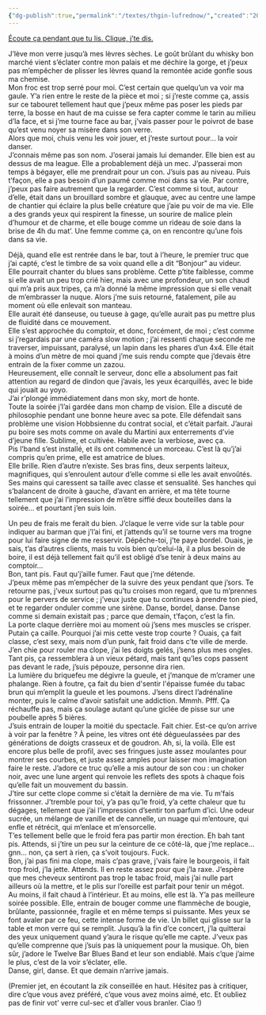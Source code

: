 ```yaml
---
{"dg-publish":true,"permalink":"/textes/thgin-lufrednow/","created":"2024-04-08T12:06:16.408+02:00","updated":"2024-04-08T16:57:21.210+02:00"}
---
```



[Écoute ça pendant que tu lis. Clique, j’te dis.](https://l.facebook.com/l.php?u=https%3A%2F%2Fwww.youtube.com%2Fwatch%3Fv%3Dx1dBWRybOxc%26feature%3Dshare%26fbclid%3DIwAR39Q13ZVA_6JgH-YFbnZ00tt-LGxuPimn7j-j0rTQIuawbz_AY2dFrU9pk&h=AT0In2bzqVhPj10FaCc3feTJz4ypWhmaT3aLn4z3P4L4ltJK513OFJj_6eFbH-KoIpGufezXdRFPjMmwMPqkWAuQw--qZcQhKhtriIdkWRjb2j0wugPXvMUuIhPHTVlFuBVumTWKppSRXB2HBblvdA)  
  
J’lève mon verre jusqu’à mes lèvres sèches. Le goût brûlant du whisky bon marché vient s’éclater contre mon palais et me déchire la gorge, et j’peux pas m’empêcher de plisser les lèvres quand la remontée acide gonfle sous ma chemise.  
Mon froc est trop serré pour moi. C’est certain que quelqu’un va voir ma gaule. Y’a rien entre le reste de la pièce et moi ; si j’reste comme ça, assis sur ce tabouret tellement haut que j’peux même pas poser les pieds par terre, la bosse en haut de ma cuisse se fera capter comme le tarin au milieu d’la face, et si j’me tourne face au bar, j’vais passer pour le poivrot de base qu’est venu noyer sa misère dans son verre.  
Alors que moi, chuis venu les voir jouer, et j’reste surtout pour... la voir danser.  
J’connais même pas son nom. J’oserai jamais lui demander. Elle bien est au dessus de ma league. Elle a probablement déjà un mec. J’passerai mon temps à bégayer, elle me prendrait pour un con. J’suis pas au niveau. Puis t’façon, elle a pas besoin d’un paumé comme moi dans sa vie. Par contre, j’peux pas faire autrement que la regarder. C’est comme si tout, autour d’elle, était dans un brouillard sombre et glauque, avec au centre une lampe de chantier qui éclaire la plus belle créature que j’aie pu voir de ma vie. Elle a des grands yeux qui respirent la finesse, un sourire de malice plein d’humour et de charme, et elle bouge comme un rideau de soie dans la brise de 4h du mat’. Une femme comme ça, on en rencontre qu’une fois dans sa vie.

Déjà, quand elle est rentrée dans le bar, tout à l’heure, le premier truc que j’ai capté, c’est le timbre de sa voix quand elle a dit “Bonjour” au videur.  
Elle pourrait chanter du blues sans problème. Cette p’tite faiblesse, comme si elle avait un peu trop crié hier, mais avec une profondeur, un son chaud qui m’a pris aux tripes, ça m’a donné la même impression que si elle venait de m’embrasser la nuque. Alors j’me suis retourné, fatalement, pile au moment où elle enlevait son manteau.  
Elle aurait été danseuse, ou tueuse à gage, qu’elle aurait pas pu mettre plus de fluidité dans ce mouvement.  
Elle s’est approchée du comptoir, et donc, forcément, de moi ; c’est comme si j’regardais par une caméra slow motion ; j’ai ressenti chaque seconde me traverser, impuissant, paralysé, un lapin dans les phares d’un 4x4. Elle était à moins d’un mètre de moi quand j’me suis rendu compte que j’devais être entrain de la fixer comme un zazou.  
Heureusement, elle connaît le serveur, donc elle a absolument pas fait attention au regard de dindon que j’avais, les yeux écarquillés, avec le bide qui jouait au yoyo.  
J’ai r’plongé immédiatement dans mon sky, mort de honte.  
Toute la soirée j’l’ai gardée dans mon champ de vision. Elle a discuté de philosophie pendant une bonne heure avec sa pote. Elle défendait sans problème une vision Hobbsienne du contrat social, et c’était parfait. J’aurai pu boire ses mots comme on avale du Martini aux enterrements d’vie d’jeune fille. Sublime, et cultivée. Habile avec la verbiose, avec ça.  
Pis l’band s’est installé, et ils ont commencé un morceau. C’est là qu’j’ai compris qu’en prime, elle est amatrice de blues.  
Elle brille. Rien d’autre n’existe. Ses bras fins, deux serpents laiteux, magnifiques, qui s’enroulent autour d’elle comme si elle les avait envoûtés. Ses mains qui caressent sa taille avec classe et sensualité. Ses hanches qui s’balancent de droite à gauche, d’avant en arrière, et ma tête tourne tellement que j’ai l’impression de m’être sifflé deux bouteilles dans la soirée... et pourtant j’en suis loin.  
  
Un peu de frais me ferait du bien. J’claque le verre vide sur la table pour indiquer au barman que j’l’ai fini, et j’attends qu’il se tourne vers ma trogne pour lui faire signe de me resservir. Dépêche-toi, j’te paye bordel. Ouais, je sais, t’as d’autres clients, mais tu vois bien qu’celui-là, il a plus besoin de boire, il est déjà tellement fait qu’il est obligé d’se tenir à deux mains au comptoir...  
Bon, tant pis. Faut qu’j’aille fumer. Faut que j’me détende.  
J’peux même pas m’empêcher de la suivre des yeux pendant que j’sors. Te retourne pas, j’veux surtout pas qu’tu croises mon regard, que tu m’prennes pour le pervers de service ; j’veux juste que tu continues à prendre ton pied, et te regarder onduler comme une sirène. Danse, bordel, danse. Danse comme si demain existait pas ; parce que demain, t’façon, c’est la fin.  
La porte claque derrière moi au moment où j’sens mes muscles se crisper. Putain ça caille. Pourquoi j’ai mis cette veste trop courte ? Ouais, ça fait classe, c’est sexy, mais nom d’un punk, fait froid dans c’te ville de merde.  
J’en chie pour rouler ma clope, j’ai les doigts gelés, j’sens plus mes ongles. Tant pis, ça ressemblera à un vieux pétard, mais tant qu’les cops passent pas devant le rade, j’suis pépouze, personne dira rien.  
La lumière du briquefeu me dégivre la gueule, et j’manque de m’cramer une phalange. Rien à foutre, ça fait du bien d'sentir l'épaisse fumée du tabac brun qui m’emplit la gueule et les poumons. J’sens direct l’adrénaline monter, puis le calme d’avoir satisfait une addiction. Mmmh. Pfff. Ça réchauffe pas, mais ça soulage autant qu’une giclée de pisse sur une poubelle après 5 bières.  
J’suis entrain de louper la moitié du spectacle. Fait chier. Est-ce qu’on arrive à voir par la fenêtre ? À peine, les vitres ont été dégueulassées par des générations de doigts crasseux et de goudron. Ah, si, la voilà. Elle est encore plus belle de profil, avec ses fringues juste assez moulantes pour montrer ses courbes, et juste assez amples pour laisser mon imagination faire le reste. J’adore ce truc qu’elle a mis autour de son cou : un choker noir, avec une lune argent qui renvoie les reflets des spots à chaque fois qu’elle fait un mouvement du bassin.  
J’tire sur cette clope comme si c’était la dernière de ma vie. Tu m’fais frissonner. J’tremble pour toi, y’a pas qu’le froid, y’a cette chaleur que tu dégages, tellement que j’ai l’impression d’sentir ton parfum d’ici. Une odeur sucrée, un mélange de vanille et de cannelle, un nuage qui m’entoure, qui enfle et rétrécit, qui m’enlace et m’ensorcelle.  
T’es tellement belle que le froid fera pas partir mon érection. Eh bah tant pis. Attends, si j’tire un peu sur la ceinture de ce côté-là, que j’me replace... gnn... non, ça sert à rien, ça s’voit toujours. Fuck.  
Bon, j’ai pas fini ma clope, mais c’pas grave, j’vais faire le bourgeois, il fait trop froid, j’la jette. Attends. Il en reste assez pour que j’la raxe. J’espère que mes cheveux sentiront pas trop le tabac froid, mais j’ai nulle part ailleurs où la mettre, et le plis sur l’oreille est parfait pour tenir un mégot.  
Au moins, il fait chaud à l’intérieur. Et au moins, elle est là. Y’a pas meilleure soirée possible. Elle, entrain de bouger comme une flammèche de bougie, brûlante, passionnée, fragile et en même temps si puissante. Mes yeux se font avaler par ce feu, cette intense forme de vie. Un billet qui glisse sur la table et mon verre qui se remplit. Jusqu’à la fin d’ce concert, j’la quitterai des yeux uniquement quand y’aura le risque qu’elle me capte. J’veux pas qu’elle comprenne que j’suis pas là uniquement pour la musique. Oh, bien sûr, j’adore le Twelve Bar Blues Band et leur son endiablé. Mais c’que j’aime le plus, c’est de la voir s’éclater, elle.  
Danse, girl, danse. Et que demain n’arrive jamais.
  
(Premier jet, en écoutant la zik conseillée en haut. Hésitez pas à critiquer, dire c’que vous avez préféré, c’que vous avez moins aimé, etc. Et oubliez pas de finir vot’ verre cul-sec et d’aller vous branler. Ciao !)